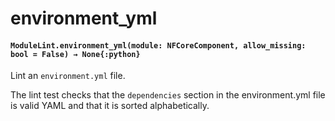 # environment_yml

#### `ModuleLint.environment_yml(module: NFCoreComponent, allow_missing: bool = False) → None{:python}`

Lint an `environment.yml` file.

The lint test checks that the `dependencies` section
in the environment.yml file is valid YAML and that it
is sorted alphabetically.
